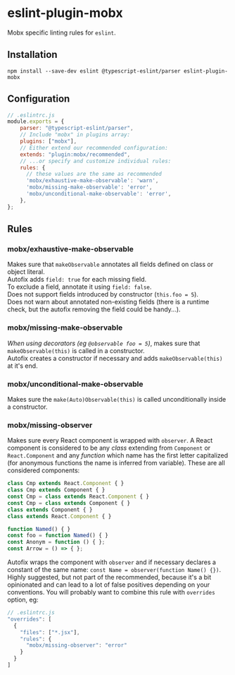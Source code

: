 # eslint-plugin-mobx

Mobx specific linting rules for `eslint`.

## Installation

```
npm install --save-dev eslint @typescript-eslint/parser eslint-plugin-mobx 
```

## Configuration

```javascript
// .eslintrc.js
module.exports = {
    parser: "@typescript-eslint/parser",
    // Include "mobx" in plugins array:
    plugins: ["mobx"],        
    // Either extend our recommended configuration:
    extends: "plugin:mobx/recommended",
    // ...or specify and customize individual rules:
    rules: {
      // these values are the same as recommended
      'mobx/exhaustive-make-observable': 'warn',      
      'mobx/missing-make-observable': 'error',
      'mobx/unconditional-make-observable': 'error',      
    },
};
```

## Rules

### mobx/exhaustive-make-observable

Makes sure that `makeObservable` annotates all fields defined on class or object literal.<br>
Autofix adds `field: true` for each missing field.<br>
To exclude a field, annotate it using `field: false`.<br>
Does not support fields introduced by constructor (`this.foo = 5`).<br>
Does not warn about annotated non-existing fields (there is a runtime check, but the autofix removing the field could be handy...).

### mobx/missing-make-observable

*When using decorators (eg `@observable foo = 5`)*, makes sure that `makeObservable(this)` is called in a constructor.<br>
Autofix creates a constructor if necessary and adds `makeObservable(this)` at it's end.

### mobx/unconditional-make-observable

Makes sure the `make(Auto)Observable(this)` is called unconditionally inside a constructor.

### mobx/missing-observer
Makes sure every React component is wrapped with `observer`. A React component is considered to be any *class* extending from `Component` or `React.Component` and any *function* which name has the first letter capitalized (for anonymous functions the name is inferred from variable). These are all considered components:
```javascript
class Cmp extends React.Component { }
class Cmp extends Component { }
const Cmp = class extends React.Component { }
const Cmp = class extends Component { }
class extends Component { }
class extends React.Component { }

function Named() { }
const foo = function Named() { }
const Anonym = function () { };
const Arrow = () => { };
```
Autofix wraps the component with `observer` and if necessary declares a constant of the same name: `const Name = observer(function Name() {})`.
Highly suggested, but not part of the recommended, because it's a bit opinionated and can lead to a lot of false positives depending on your conventions. You will probably want to combine this rule with `overrides` option, eg:
```javascript
// .eslintrc.js
"overrides": [
  {
    "files": ["*.jsx"],
    "rules": {
      "mobx/missing-observer": "error"
    }
  }
]
```